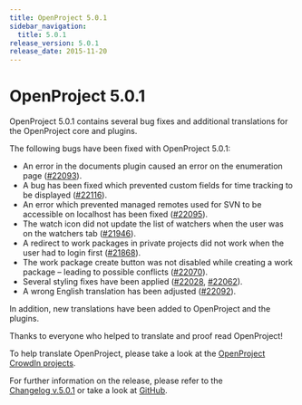 ```yaml
---
title: OpenProject 5.0.1
sidebar_navigation:
  title: 5.0.1
release_version: 5.0.1
release_date: 2015-11-20
---
```


# OpenProject 5.0.1

OpenProject 5.0.1 contains several bug fixes and additional translations
for the OpenProject core and plugins.

The following bugs have been fixed with OpenProject 5.0.1:

  - An error in the documents plugin caused an error on the enumeration
    page
    ([#22093](https://community.openproject.org/work_packages/22093)).
  - A bug has been fixed which prevented custom fields for time tracking
    to be displayed
    ([#22116](https://community.openproject.org/work_packages/22116)).
  - An error which prevented managed remotes used for SVN to be
    accessible on localhost has been fixed
    ([#22095](https://community.openproject.org/work_packages/22095)).
  - The watch icon did not update the list of watchers when the user was
    on the watchers tab
    ([#21946](https://community.openproject.org/work_packages/21946)).
  - A redirect to work packages in private projects did not work when
    the user had to login first
    ([#21868](https://community.openproject.org/work_packages/21868)).
  - The work package create button was not disabled while creating a
    work package – leading to possible conflicts
    ([#22070](https://community.openproject.org/work_packages/22070)).
  - Several styling fixes have been applied
    ([#22028](https://community.openproject.org/work_packages/22028),
    [#22062](https://community.openproject.org/work_packages/22062)).
  - A wrong English translation has been adjusted
    ([#22092](https://community.openproject.org/work_packages/22092)).

In addition, new translations have been added to OpenProject and the
plugins.

Thanks to everyone who helped to translate and proof read OpenProject!

To help translate OpenProject, please take a look at the [OpenProject
CrowdIn projects](https://crowdin.com/projects/opf).

For further information on the release, please refer to the  
[Changelog v.5.0.1](https://community.openproject.org/versions/774)
or take a look at
[GitHub](https://github.com/opf/openproject/tree/v5.0.1).
